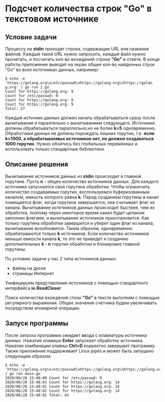 # Подсчет количества строк "Go" в текстовом источнике

## Условие задачи

Процессу на **stdin** приходят строки, содержащие URL или названия файлов.
Каждый такой URL нужно запросить, каждый файл нужно прочитать,
и посчитать кол-во вхождений строки **"Go"** в ответе. В конце работы
приложение выводит на экран общее кол-во найденных строк "Go" во всех
источниках данных, например:

    $ echo -e 'https://golang.org\n/etc/passwd\nhttps://golang.org\nhttps://golan g.org' | go run 1.go
    Count for https://golang.org: 9 
    Count for /etc/passwd: 0 
    Count for https://golang.org: 9 
    Count for https://golang.org: 9 
    Total: 27

Каждый источник данных должен начать обрабатываться сразу после
вычитывания и параллельно с вычитыванием следующего. Источники
должны обрабатываться параллельно,но не более **k=5** одновременно.
Обработчики данных не должны порождать лишних горутин, т.е.
**если k=1000, а обрабатываемых источников нет, не должно создаваться
1000 горутин**. Нужно обойтись без глобальных переменных и
использовать только стандартные библиотеки.

## Описание решения

Вычитывание источников данных из **stdin** происходит в главной горутине.
Пусть **n** - общее количество источников данных.
Для каждого источника запускается своя горутина обработки. Чтобы
ограничить количество создаваемых горутин, воспользуемся буферизованным
каналом, емкость которого равна **k**. Перед созданием горутины в
канал помещается флаг, когда горутина завершается, она считывает флаг из
канала. Вычитывание источников данных происходит быстрее, чем их
обработка, поэтому через некоторое время канал будет целиком заполнен
флагами, и вычитывание источников приостановится. Как только горутина
обработки завершится и уберет один флаг из канала, вычитывание
возобновится. Таким образом, одновременно обрабатываются только **k**
источников. Если количество источников меньше емкости канала **k**,
то это не приведет к созданию дополнительных **k - n** горутин
обработки и блокировке главной горутины.

По условию задачи у нас 2 типа источников данных:
- файлы на диске
- страницы Интернет

Унифицируем представление источников с помощью стандартного интерфейса
**io.ReadCloser**

Поиск количества вхождений стоки **"Go"** в тексте выполним
с помощью регулярного выражения. Общее значение счетчика будем
увеличивать посредством атомарной операции.

## Запуск программы

После запуска программа ожидает ввода с клавиатуры источника данных.
Нажатие клавиши **Enter** запускает обработку источника. Нажатие
комбинации клавиш **Ctrl+D** корректно завершает программу.
Также приложение поддерживает Linux pipes и может быть запущено
следующим образом:

    $ echo -e 'https://golang.org\n/etc/passwd\nhttps://golang.org\nhttps://golang.org' | go run main.go
    2020/06/28 15:48:00 Count for /etc/passwd: 0
    2020/06/28 15:48:01 Count for https://golang.org: 14
    2020/06/28 15:48:01 Count for https://golang.org: 14
    2020/06/28 15:48:01 Count for https://golang.org: 14
    2020/06/28 15:48:01 Total: 42
